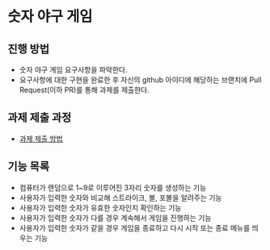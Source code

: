 # 숫자 야구 게임
## 진행 방법
* 숫자 야구 게임 요구사항을 파악한다.
* 요구사항에 대한 구현을 완료한 후 자신의 github 아이디에 해당하는 브랜치에 Pull Request(이하 PR)를 통해 과제를 제출한다.

## 과제 제출 과정
* [과제 제출 방법](https://github.com/next-step/nextstep-docs/tree/master/precourse)

## 기능 목록
* 컴퓨터가 랜덤으로 1~9로 이루어진 3자리 숫자를 생성하는 기능
* 사용자가 입력한 숫자와 비교해 스트라이크, 볼, 포볼을 알려주는 기능
* 사용자가 입력한 숫자가 유효한 숫자인지 확인하는 기능
* 사용자가 입력한 숫자가 다를 경우 계속해서 게임을 진행하는 기능
* 사용자가 입력한 숫자가 같을 경우 게임을 종료하고 다시 시작 또는 종료 메뉴를 띄우는 기능
